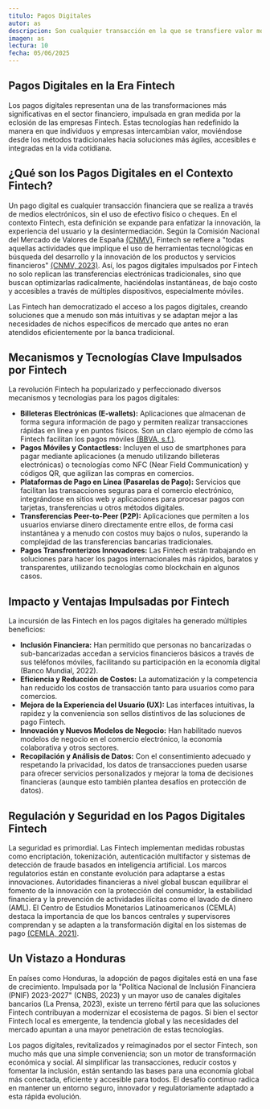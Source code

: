 ```yaml
---
titulo: Pagos Digitales
autor: as
descripcion: Son cualquier transacción en la que se transfiere valor monetario de una parte a otra utilizando medios electrónicos en lugar de efectivo físico o cheques. En el ámbito de las Fintech, este concepto se potencia mediante el uso de tecnologías innovadoras para hacer estos intercambios monetarios no solo digitales, sino también más rápidos, seguros, convenientes y accesibles a través de diversas plataformas y dispositivos, como aplicaciones móviles y billeteras electrónicas.
imagen: as
lectura: 10
fecha: 05/06/2025
---
```


## Pagos Digitales en la Era Fintech

Los pagos digitales representan una de las transformaciones más significativas en el sector financiero, impulsada en gran medida por la eclosión de las empresas Fintech. Estas tecnologías han redefinido la manera en que individuos y empresas intercambian valor, moviéndose desde los métodos tradicionales hacia soluciones más ágiles, accesibles e integradas en la vida cotidiana.

## **¿Qué son los Pagos Digitales en el Contexto Fintech?**

Un pago digital es cualquier transacción financiera que se realiza a través de medios electrónicos, sin el uso de efectivo físico o cheques. En el contexto Fintech, esta definición se expande para enfatizar la innovación, la experiencia del usuario y la desintermediación. Según la Comisión Nacional del Mercado de Valores de España [(CNMV)](https://www.cnmv.es/DocPortal/Publicaciones/Fichas/GR03_Fintech.pdf), Fintech se refiere a "todas aquellas actividades que implique el uso de herramientas tecnológicas en búsqueda del desarrollo y la innovación de los productos y servicios financieros" [(CNMV, 2023)](https://www.cnmv.es/DocPortal/Publicaciones/Fichas/GR03_Fintech.pdf). Así, los pagos digitales impulsados por Fintech no solo replican las transferencias electrónicas tradicionales, sino que buscan optimizarlas radicalmente, haciéndolas instantáneas, de bajo costo y accesibles a través de múltiples dispositivos, especialmente móviles.

Las Fintech han democratizado el acceso a los pagos digitales, creando soluciones que a menudo son más intuitivas y se adaptan mejor a las necesidades de nichos específicos de mercado que antes no eran atendidos eficientemente por la banca tradicional.

## **Mecanismos y Tecnologías Clave Impulsados por Fintech**

La revolución Fintech ha popularizado y perfeccionado diversos mecanismos y tecnologías para los pagos digitales:

  * **Billeteras Electrónicas (E-wallets):** Aplicaciones que almacenan de forma segura información de pago y permiten realizar transacciones rápidas en línea y en puntos físicos. Son un claro ejemplo de cómo las Fintech facilitan los pagos móviles [(BBVA, s.f.)](https://www.bbva.es/finanzas-vistazo/ciberseguridad/psd2/realizar-tus-compras-online-es-ahora-mas-seguro.html).
  * **Pagos Móviles y Contactless:** Incluyen el uso de smartphones para pagar mediante aplicaciones (a menudo utilizando billeteras electrónicas) o tecnologías como NFC (Near Field Communication) y códigos QR, que agilizan las compras en comercios.
  * **Plataformas de Pago en Línea (Pasarelas de Pago):** Servicios que facilitan las transacciones seguras para el comercio electrónico, integrándose en sitios web y aplicaciones para procesar pagos con tarjetas, transferencias u otros métodos digitales.
  * **Transferencias Peer-to-Peer (P2P):** Aplicaciones que permiten a los usuarios enviarse dinero directamente entre ellos, de forma casi instantánea y a menudo con costos muy bajos o nulos, superando la complejidad de las transferencias bancarias tradicionales.
  * **Pagos Transfronterizos Innovadores:** Las Fintech están trabajando en soluciones para hacer los pagos internacionales más rápidos, baratos y transparentes, utilizando tecnologías como blockchain en algunos casos.

## **Impacto y Ventajas Impulsadas por Fintech**

La incursión de las Fintech en los pagos digitales ha generado múltiples beneficios:

  * **Inclusión Financiera:** Han permitido que personas no bancarizadas o sub-bancarizadas accedan a servicios financieros básicos a través de sus teléfonos móviles, facilitando su participación en la economía digital (Banco Mundial, 2022).
  * **Eficiencia y Reducción de Costos:** La automatización y la competencia han reducido los costos de transacción tanto para usuarios como para comercios.
  * **Mejora de la Experiencia del Usuario (UX):** Las interfaces intuitivas, la rapidez y la conveniencia son sellos distintivos de las soluciones de pago Fintech.
  * **Innovación y Nuevos Modelos de Negocio:** Han habilitado nuevos modelos de negocio en el comercio electrónico, la economía colaborativa y otros sectores.
  * **Recopilación y Análisis de Datos:** Con el consentimiento adecuado y respetando la privacidad, los datos de transacciones pueden usarse para ofrecer servicios personalizados y mejorar la toma de decisiones financieras (aunque esto también plantea desafíos en protección de datos).

## **Regulación y Seguridad en los Pagos Digitales Fintech**

La seguridad es primordial. Las Fintech implementan medidas robustas como encriptación, tokenización, autenticación multifactor y sistemas de detección de fraude basados en inteligencia artificial.
Los marcos regulatorios están en constante evolución para adaptarse a estas innovaciones. Autoridades financieras a nivel global buscan equilibrar el fomento de la innovación con la protección del consumidor, la estabilidad financiera y la prevención de actividades ilícitas como el lavado de dinero (AML). El Centro de Estudios Monetarios Latinoamericanos (CEMLA) destaca la importancia de que los bancos centrales y supervisores comprendan y se adapten a la transformación digital en los sistemas de pago [(CEMLA, 2021)](https://www.cemla.org/PDF/forodepagos-elpapeldelosistemasdepago.html).

## **Un Vistazo a Honduras**

En países como Honduras, la adopción de pagos digitales está en una fase de crecimiento. Impulsada por la "Política Nacional de Inclusión Financiera (PNIF) 2023-2027" (CNBS, 2023) y un mayor uso de canales digitales bancarios (La Prensa, 2023), existe un terreno fértil para que las soluciones Fintech contribuyan a modernizar el ecosistema de pagos. Si bien el sector Fintech local es emergente, la tendencia global y las necesidades del mercado apuntan a una mayor penetración de estas tecnologías.

Los pagos digitales, revitalizados y reimaginados por el sector Fintech, son mucho más que una simple conveniencia; son un motor de transformación económica y social. Al simplificar las transacciones, reducir costos y fomentar la inclusión, están sentando las bases para una economía global más conectada, eficiente y accesible para todos. El desafío continuo radica en mantener un entorno seguro, innovador y regulatoriamente adaptado a esta rápida evolución.

